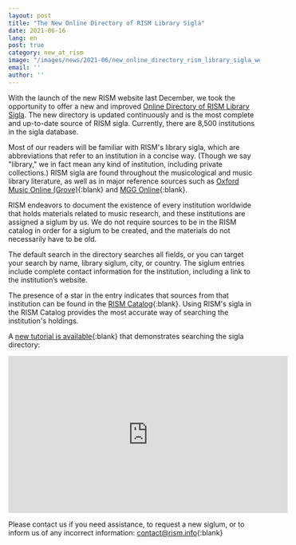 ```yaml
---
layout: post
title: "The New Online Directory of RISM Library Sigla"
date: 2021-06-16
lang: en
post: true
category: new_at_rism
image: "/images/news/2021-06/new_online_directory_rism_library_sigla_website.png"
email: ''
author: ''
---
```


With the launch of the new RISM website last December, we took the opportunity to offer a new and improved [Online Directory of RISM Library Sigla](/community/sigla.html). The new directory is updated continuously and is the most complete and up-to-date source of RISM sigla. Currently, there are 8,500 institutions in the sigla database.  

Most of our readers will be familiar with RISM's library sigla, which are abbreviations that refer to an institution in a concise way. (Though we say "library," we in fact mean any kind of institution, including private collections.) RISM sigla are found throughout the musicological and music library literature, as well as in major reference sources such as [Oxford Music Online (Grove)](https://www.oxfordmusiconline.com/page/General-Abbreviations#sigla){:blank} and [MGG Online](
https://www.mgg-online.com/help?which=sigla){:blank}.  

RISM endeavors to document the existence of every institution worldwide that holds materials related to music research, and these institutions are assigned a siglum by us. We do not require sources to be in the RISM catalog in order for a siglum to be created, and the materials do not necessarily have to be old.  

The default search in the directory searches all fields, or you can target your search by name, library siglum, city, or country. The siglum entries include complete contact information for the institution, including a link to the institution’s website.  

The presence of a star in the entry indicates that sources from that institution can be found in the [RISM Catalog](https://opac.rism.info/index.php?id=4){:blank}. Using RISM's sigla in the RISM Catalog provides the most accurate way of searching the institution's holdings.  

A [new tutorial is available](https://youtu.be/eeCp_7V1nm0){:blank} that demonstrates searching the sigla directory:  

<iframe width="560" height="315" src="https://www.youtube.com/embed/eeCp_7V1nm0" title="YouTube video player" frameborder="0" allow="accelerometer; autoplay; clipboard-write; encrypted-media; gyroscope; picture-in-picture" allowfullscreen></iframe>  
 
Please contact us if you need assistance, to request a new siglum, or to inform us of any incorrect information: [contact@rism.info](mailto:contact@rism.info){:blank}
